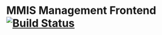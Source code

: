 # MMIS Management Frontend [![Build Status](https://travis-ci.org/mophos/mmis-management-frontend.svg?branch=develop)](https://travis-ci.org/mophos/mmis-management-frontend)